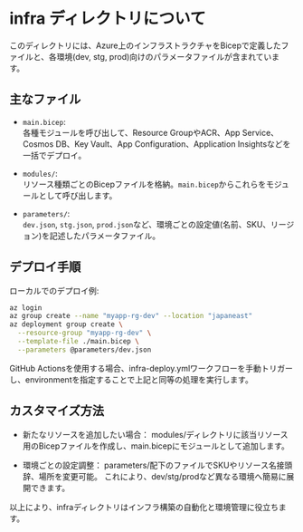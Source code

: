 # infra ディレクトリについて

このディレクトリには、Azure上のインフラストラクチャをBicepで定義したファイルと、各環境(dev, stg, prod)向けのパラメータファイルが含まれています。

## 主なファイル

- `main.bicep`:  
  各種モジュールを呼び出して、Resource GroupやACR、App Service、Cosmos DB、Key Vault、App Configuration、Application Insightsなどを一括でデプロイ。

- `modules/`:  
  リソース種類ごとのBicepファイルを格納。`main.bicep`からこれらをモジュールとして呼び出します。

- `parameters/`:  
  `dev.json`, `stg.json`, `prod.json`など、環境ごとの設定値(名前、SKU、リージョン)を記述したパラメータファイル。

## デプロイ手順

ローカルでのデプロイ例:

```bash
az login
az group create --name "myapp-rg-dev" --location "japaneast"
az deployment group create \
  --resource-group "myapp-rg-dev" \
  --template-file ./main.bicep \
  --parameters @parameters/dev.json
```

GitHub Actionsを使用する場合、infra-deploy.ymlワークフローを手動トリガーし、environmentを指定することで上記と同等の処理を実行します。

## カスタマイズ方法

- 新たなリソースを追加したい場合：
  modules/ディレクトリに該当リソース用のBicepファイルを作成し、main.bicepにモジュールとして追加します。

- 環境ごとの設定調整：
  parameters/配下のファイルでSKUやリソース名接頭辞、場所を変更可能。
  これにより、dev/stg/prodなど異なる環境へ簡易に展開できます。

以上により、infraディレクトリはインフラ構築の自動化と環境管理に役立ちます。
